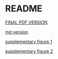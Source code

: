 README
===

[FINAL PDF VERSION](output.pdf)

[md version](output.md)

[supplementary figure 1](sup_file1.md)

[supplementary figure 2](sup_file1.md)
